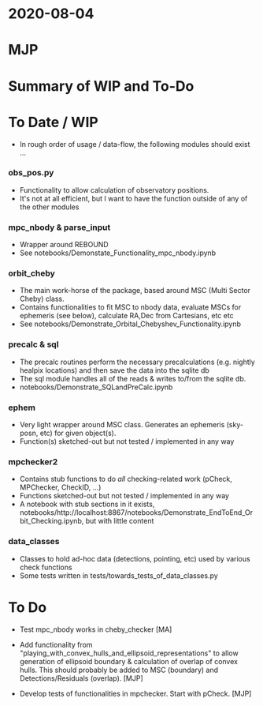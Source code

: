 # 2020-08-04
# MJP
# Summary of WIP and To-Do

# To Date / WIP 

- In rough order of usage / data-flow, the following modules should exist ...

### obs_pos.py

- Functionality to allow calculation of observatory positions. 
- It's not at all efficient, but I want to have the function outside of any of the other modules

 ### mpc_nbody & parse_input

 - Wrapper around REBOUND 
 - See notebooks/Demonstate_Functionality_mpc_nbody.ipynb
 
 ### orbit_cheby
 
 - The main work-horse of the package, based around MSC (Multi Sector Cheby) class. 
 - Contains functionalities to fit MSC to nbody data, evaluate MSCs for ephemeris (see below), calculate RA,Dec from Cartesians, etc etc
 - See notebooks/Demonstrate_Orbital_Chebyshev_Functionality.ipynb
 
 ### precalc & sql 
 
 - The precalc routines perform the necessary precalculations (e.g. nightly healpix locations) and then save the data into the sqlite db
 - The sql module handles all of the reads & writes to/from the sqlite db. 
 - notebooks/Demonstrate_SQLandPreCalc.ipynb 
 
 ### ephem
 
 - Very light wrapper around MSC class. Generates an ephemeris (sky-posn, etc) for given object(s).
 - Function(s) sketched-out but not tested / implemented in any way
 
### mpchecker2
 
- Contains stub functions to do *all* checking-related work (pCheck, MPChecker, CheckID, ...)
- Functions sketched-out but not tested / implemented in any way
- A notebook with stub sections in it exists, notebooks/http://localhost:8867/notebooks/Demonstrate_EndToEnd_Orbit_Checking.ipynb, but with little content

### data_classes

- Classes to hold ad-hoc data (detections, pointing, etc) used by various check functions
- Some tests written in tests/towards_tests_of_data_classes.py




# To Do 


 - Test mpc_nbody works in cheby_checker [MA]

- Add functionality from "playing_with_convex_hulls_and_ellipsoid_representations" to allow generation of ellipsoid boundary & calculation of overlap of convex hulls. This should probably be added to MSC (boundary) and Detections/Residuals (overlap). [MJP]

- Develop tests of functionalities in mpchecker. Start with pCheck. [MJP]
